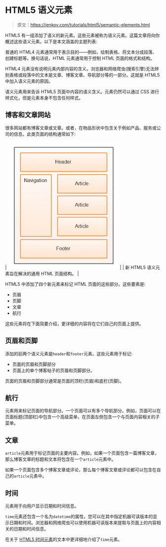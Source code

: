 # HTML5 语义元素

> 原文：<https://jenkov.com/tutorials/html5/semantic-elements.html>

HTML5 有一组添加了语义的新元素。这些元素被称为语义元素。这篇文章将向你概述这些语义元素。以下是本文涵盖的主题列表:

普通的 HTML4 元素通常用于表示目的——例如，绘制表格、将文本分成段落、创建标题等。换句话说，HTML 元素通常用于控制 HTML 页面的格式和结构。

HTML4 元素没有说明元素内部内容的含义。浏览器和网络爬虫(搜索引擎)无法辨别表格或段落中的文本是文章、博客文章、导航部分等的一部分。这就是 HTML5 中加入语义元素的原因。

语义元素用来告诉 HTML5 页面中内容的语义含义。元素仍然可以通过 CSS 进行样式化，但是元素本身不包含任何样式。

## 博客和文章网站

很多网站都有博客文章或文章。或者，在物品形状中包含关于例如产品、服务或公司的信息。此类页面的结构通常如下:

| ![The common HTML page structure which the new HTML5 semantic elements are intended to address.](img/ae05e2133dd04d10272bf05a3cd1c591.png) |
| 新 HTML5 语义元素旨在解决的通用 HTML 页面结构。 |

HTML5 中添加了四个新元素来标记 HTML 页面的这些部分。这些要素是:

*   页眉
*   页脚
*   文章
*   航行

这些元素将在下面简要介绍，更详细的内容将在它们自己的页面上提供。

## 页眉和页脚

添加的前两个语义元素是`header`和`footer`元素。这些元素用于标记:

*   页面的页眉和页脚部分
*   页面上的单个博客帖子的页眉和页脚部分。

页面的页眉和页脚部分通常是页面的顶栏(页眉)和底栏(页脚)。

## 航行

元素用来标记页面的导航部分。一个页面可以有多个导航部分。例如，页面可以在页面标题(顶部栏)中包含一个高级菜单，在页面左侧包含一个与页面内容相关的子菜单。

## 文章

`article`元素用于标记页面的主要内容。例如，如果一个页面包含一篇博客文章，那么博客文章的标题和文本将包含在一个`article`元素中。

如果一个页面包含多个博客文章或评论，那么每个博客文章或评论都可以包含在自己的`article`元素中。

## 时间

元素用于向用户显示日期和时间信息。

`time`元素还包含一个名为`datetime`的属性，您可以在其中指定机器可读版本的显示日期和时间。浏览器和网络爬虫可以使用机器可读版本来提取与页面上的内容相关的日期和时间信息。

在关于 [HTML5 时间元素](time.html)的文本中更详细地介绍了`time`元素。